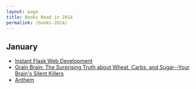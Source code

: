 ```yaml
---
layout: page 
title: Books Read in 2014
permalink: /books-2014/
---
```


## January
* <a href="http://www.amazon.com/gp/product/1782169628/ref=as_li_qf_sp_asin_tl?ie=UTF8&camp=1789&creative=9325&creativeASIN=1782169628&linkCode=as2&tag=sagacionlook-20">Instant Flask Web Development</a>
* <a href="http://www.amazon.com/gp/product/031623480X/ref=as_li_qf_sp_asin_tl?ie=UTF8&camp=1789&creative=9325&creativeASIN=031623480X&linkCode=as2&tag=sagacionlook-20">Grain Brain: The Surprising Truth about Wheat, Carbs,  and Sugar--Your Brain's Silent Killers</a>
* <a href="http://www.amazon.com/gp/product/1434440893/ref=as_li_qf_sp_asin_tl?ie=UTF8&camp=1789&creative=9325&creativeASIN=1434440893&linkCode=as2&tag=sagacionlook-20">Anthem</a>

